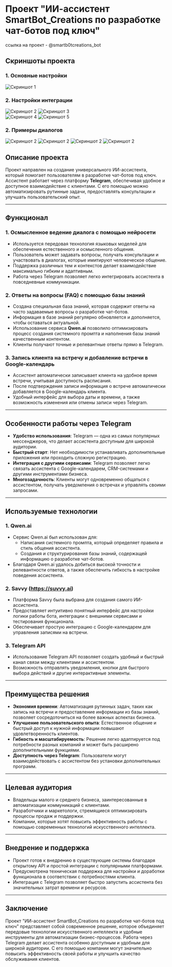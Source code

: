 # Проект "ИИ-ассистент SmartBot_Creations по разработке чат-ботов под ключ"
ссылка на проект - @smartb0tcreations_bot

## Скриншоты проекта

### 1. **Основные настройки**
![Скриншот 1](https://github.com/Irin5/ai_assistant/blob/main/screenshot_%D0%BE%D1%81%D0%BD%D0%BE%D0%B2%D0%BD%D1%8B%D0%B5-%D0%BD%D0%B0%D1%81%D1%82%D1%80%D0%BE%D0%B9%D0%BA%D0%B8.jpg?raw=true)

### 2. **Настройки интеграции**
![Скриншот 2](https://github.com/Irin5/ai_assistant/blob/main/screenshot_%D0%B8%D0%BD%D1%82%D0%B5%D0%B3%D1%80%D0%B0%D1%86%D0%B8%D0%B8-%D0%BD%D0%B0%D1%81%D1%82%D1%80%D0%BE%D0%B9%D0%BA%D0%B81.jpg?raw=true)
![Скриншот 3](https://github.com/Irin5/ai_assistant/blob/main/screenshot_%D0%B8%D0%BD%D1%82%D0%B5%D0%B3%D1%80%D0%B0%D1%86%D0%B8%D0%B8-%D0%BD%D0%B0%D1%81%D1%82%D1%80%D0%BE%D0%B9%D0%BA%D0%B82.jpg?raw=true)              
![Скриншот 4](https://github.com/Irin5/ai_assistant/blob/main/screenshot_%D0%B8%D0%BD%D1%82%D0%B5%D0%B3%D1%80%D0%B0%D1%86%D0%B8%D0%B8-%D0%BD%D0%B0%D1%81%D1%82%D1%80%D0%BE%D0%B9%D0%BA%D0%B8.jpg?raw=true)
![Скриншот 5](https://github.com/Irin5/ai_assistant/blob/main/screenshot_%D0%B7%D0%B0%D0%BF%D0%B8%D1%81%D1%8C-Google-%D0%BA%D0%B0%D0%BB%D0%B5%D0%BD%D0%B4%D0%B0%D1%80%D1%8C2.jpg?raw=true)

### 2. **Примеры диалогов**
![Скриншот 2](https://github.com/Irin5/ai_assistant/blob/main/screenshot1_github.jpg)
![Скриншот 2](https://github.com/Irin5/ai_assistant/blob/main/screenshot1_github.jpg)
![Скриншот 2](https://github.com/Irin5/ai_assistant/blob/main/screenshot1_github.jpg)
![Скриншот 2](https://github.com/Irin5/ai_assistant/blob/main/screenshot1_github.jpg)

## Описание проекта

Проект направлен на создание универсального ИИ-ассистента, который помогает пользователям в разработке чат-ботов под ключ. Ассистент работает через платформу **Telegram**, обеспечивая удобное и доступное взаимодействие с клиентами. С его помощью можно автоматизировать рутинные задачи, предоставлять консультации и улучшать пользовательский опыт.

---

## Функционал

### 1. **Осмысленное ведение диалога с помощью нейросети**
   - Используется передовая технология языковых моделей для обеспечения естественного и осмысленного общения.
   - Пользователь может задавать вопросы, получать консультации и участвовать в диалогах, которые имитируют человеческое общение.
   - Поддержка различных тем и контекстов делает взаимодействие максимально гибким и адаптивным.
   - Работа через Telegram позволяет легко интегрировать ассистента в повседневные коммуникации.

### 2. **Ответы на вопросы (FAQ) с помощью базы знаний**
   - Создана специальная база знаний, которая содержит ответы на часто задаваемые вопросы о разработке чат-ботов.
   - Информация в базе знаний регулярно обновляется и дополняется, чтобы оставаться актуальной.
   - Использование сервиса **Qwen.ai** позволило оптимизировать процесс создания системного промпта и наполнения базы знаний качественным контентом.
   - Клиенты получают точные и релевантные ответы прямо в Telegram.

### 3. **Запись клиента на встречу и добавление встречи в Google-календарь**
   - Ассистент автоматически записывает клиента на удобное время встречи, учитывая доступность расписания.
   - После подтверждения записи информация о встрече автоматически добавляется в Google-календарь клиента.
   - Удобный интерфейс для выбора даты и времени, а также возможность изменения или отмены записи через Telegram.

---

## Особенности работы через Telegram

- **Удобство использования**: Telegram — одна из самых популярных мессенджеров, что делает ассистента доступным для широкой аудитории.
- **Быстрый старт**: Нет необходимости устанавливать дополнительные приложения или проходить сложную регистрацию.
- **Интеграция с другими сервисами**: Telegram позволяет легко связать ассистента с Google-календарем, CRM-системами и другими инструментами бизнеса.
- **Многозадачность**: Клиенты могут одновременно общаться с ассистентом, получать уведомления о встречах и управлять своими запросами.

---

## Используемые технологии

### 1. **Qwen.ai**
   - Сервис Qwen.ai был использован для:
     - Написания системного промпта, который определяет правила и стиль общения ассистента.
     - Создания и структурирования базы знаний, содержащей информацию о разработке чат-ботов.
   - Благодаря Qwen.ai удалось добиться высокой точности и релевантности ответов, а также обеспечить гибкость в настройке поведения ассистента.

### 2. **Savvy (https://suvvy.ai)**
   - Платформа Savvy была выбрана для создания самого ИИ-ассистента.
   - Предоставляет интуитивно понятный интерфейс для настройки логики работы бота, интеграции с внешними сервисами и тестирования функционала.
   - Обеспечивает простую интеграцию с Google-календарем для управления записями на встречи.

### 3. **Telegram API**
   - Использование Telegram API позволяет создать удобный и быстрый канал связи между клиентами и ассистентом.
   - Возможность отправлять уведомления, кнопки для быстрого выбора действий и другие интерактивные элементы.

---

## Преимущества решения

- **Экономия времени**: Автоматизация рутинных задач, таких как запись на встречи и предоставление информации из базы знаний, позволяет сосредоточиться на более важных аспектах бизнеса.
- **Улучшение пользовательского опыта**: Естественное общение и быстрый доступ к нужной информации повышают удовлетворенность клиентов.
- **Гибкость и масштабируемость**: Решение легко адаптируется под потребности разных компаний и может быть расширено дополнительными функциями.
- **Доступность через Telegram**: Пользователи могут взаимодействовать с ассистентом без установки дополнительных программ.

---

## Целевая аудитория

- Владельцы малого и среднего бизнеса, заинтересованные в автоматизации коммуникаций с клиентами.
- Разработчики и маркетологи, стремящиеся оптимизировать процессы продаж и поддержки.
- Компании, которые хотят повысить эффективность работы с помощью современных технологий искусственного интеллекта.

---

## Внедрение и поддержка

- Проект готов к внедрению в существующие системы благодаря открытому API и простой интеграции с популярными платформами.
- Предусмотрена техническая поддержка для настройки и доработки функционала в соответствии с потребностями клиента.
- Интеграция с Telegram позволяет быстро запустить ассистента без значительных затрат времени и ресурсов.

---

## Заключение

Проект "ИИ-ассистент SmartBot_Creations по разработке чат-ботов под ключ" представляет собой современное решение, которое объединяет передовые технологии искусственного интеллекта и удобные инструменты для автоматизации бизнес-процессов. Работа через Telegram делает ассистента особенно доступным и удобным для широкой аудитории. С его помощью компании могут значительно повысить эффективность своей работы и улучшить качество обслуживания клиентов.
